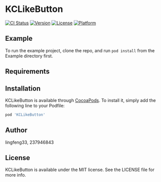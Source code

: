 # KCLikeButton

[![CI Status](https://img.shields.io/travis/lingfeng33/KCLikeButton.svg?style=flat)](https://travis-ci.org/lingfeng33/KCLikeButton)
[![Version](https://img.shields.io/cocoapods/v/KCLikeButton.svg?style=flat)](https://cocoapods.org/pods/KCLikeButton)
[![License](https://img.shields.io/cocoapods/l/KCLikeButton.svg?style=flat)](https://cocoapods.org/pods/KCLikeButton)
[![Platform](https://img.shields.io/cocoapods/p/KCLikeButton.svg?style=flat)](https://cocoapods.org/pods/KCLikeButton)

## Example

To run the example project, clone the repo, and run `pod install` from the Example directory first.

## Requirements

## Installation

KCLikeButton is available through [CocoaPods](https://cocoapods.org). To install
it, simply add the following line to your Podfile:

```ruby
pod 'KCLikeButton'
```

## Author

lingfeng33, 237946843

## License

KCLikeButton is available under the MIT license. See the LICENSE file for more info.
